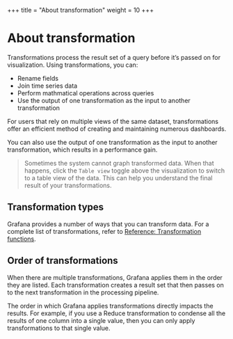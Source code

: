 +++
title = "About transformation"
weight = 10
+++

# About transformation

Transformations process the result set of a query before it’s passed on for visualization. Using transformations, you can:

- Rename fields
- Join time series data
- Perform mathmatical operations across queries
- Use the output of one transformation as the input to another transformation

For users that rely on multiple views of the same dataset, transformations offer an efficient method of creating and maintaining numerous dashboards.

You can also use the output of one transformation as the input to another transformation, which results in a performance gain.

> Sometimes the system cannot graph transformed data. When that happens, click the `Table view` toggle above the visualization to switch to a table view of the data. This can help you understand
> the final result of your transformations.

## Transformation types

Grafana provides a number of ways that you can transform data. For a complete list of transformations, refer to [Reference: Transformation functions](../../reference-transformation-functions/_index.md).

## Order of transformations

When there are multiple transformations, Grafana applies them in the order they are listed. Each transformation creates a result set that then passes on to the next transformation in the processing pipeline.

The order in which Grafana applies transformations directly impacts the results. For example, if you use a Reduce transformation to condense all the results of one column into a single value, then you can only apply transformations to that single value.
